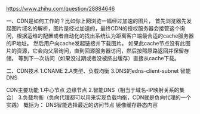 https://www.zhihu.com/question/28884646

一、CDN是如何工作的？比如你上网浏览一幅经过加速的图片，
首先浏览器先发起图片域名的解析，图片是经过加速的，最终CDN的授权服务器会接管这个询问，根据运维的配置或者自动化的找出系统认为距离客户端最合适的cache服务器的IP地址。
然后用户向cache发起链接并下载图片。
如果此cache节点没有此图片的资源，它会向父层询问，直到回源服务器访问，然后按照原路返回并保留存储。
等到下一次访问（如果没过期或者没被挤出缓存）直接从cache下载。

二、CDN技术
1.CNAME
2.A类型、负载均衡
3.DNS的edns-client-subnet
智能DNS


CDN主要功能
1.中心节点 边缘节点
2.智能DNS（相当于域名-IP映射关系的集合）
3.负载均衡（负向代理都可以用来实现负载均衡，CDN就是负向代理的一个实践）
概括为：
DNS智能选择最近的访问节点
镜像缓存静态内容